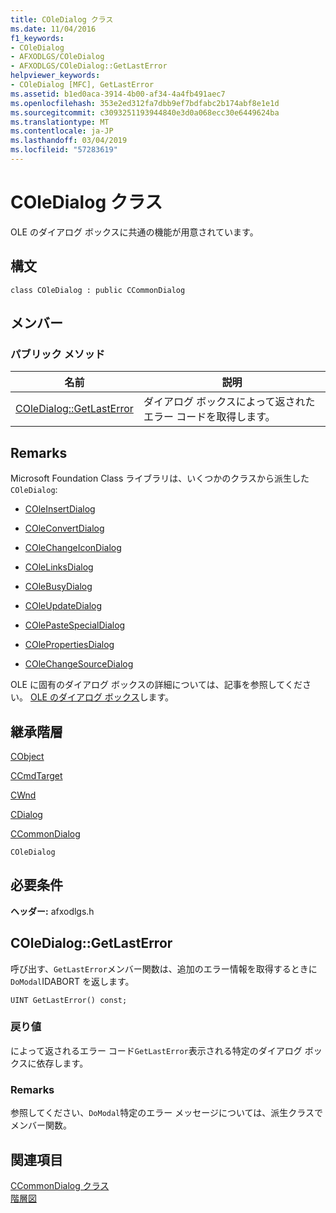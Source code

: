 ```yaml
---
title: COleDialog クラス
ms.date: 11/04/2016
f1_keywords:
- COleDialog
- AFXODLGS/COleDialog
- AFXODLGS/COleDialog::GetLastError
helpviewer_keywords:
- COleDialog [MFC], GetLastError
ms.assetid: b1ed0aca-3914-4b00-af34-4a4fb491aec7
ms.openlocfilehash: 353e2ed312fa7dbb9ef7bdfabc2b174abf8e1e1d
ms.sourcegitcommit: c3093251193944840e3d0a068ecc30e6449624ba
ms.translationtype: MT
ms.contentlocale: ja-JP
ms.lasthandoff: 03/04/2019
ms.locfileid: "57283619"
---
```

# <a name="coledialog-class"></a>COleDialog クラス

OLE のダイアログ ボックスに共通の機能が用意されています。

## <a name="syntax"></a>構文

```
class COleDialog : public CCommonDialog
```

## <a name="members"></a>メンバー

### <a name="public-methods"></a>パブリック メソッド

|名前|説明|
|----------|-----------------|
|[COleDialog::GetLastError](#getlasterror)|ダイアログ ボックスによって返されたエラー コードを取得します。|

## <a name="remarks"></a>Remarks

Microsoft Foundation Class ライブラリは、いくつかのクラスから派生した`COleDialog`:

- [COleInsertDialog](../../mfc/reference/coleinsertdialog-class.md)

- [COleConvertDialog](../../mfc/reference/coleconvertdialog-class.md)

- [COleChangeIconDialog](../../mfc/reference/colechangeicondialog-class.md)

- [COleLinksDialog](../../mfc/reference/colelinksdialog-class.md)

- [COleBusyDialog](../../mfc/reference/colebusydialog-class.md)

- [COleUpdateDialog](../../mfc/reference/coleupdatedialog-class.md)

- [COlePasteSpecialDialog](../../mfc/reference/colepastespecialdialog-class.md)

- [COlePropertiesDialog](../../mfc/reference/colepropertiesdialog-class.md)

- [COleChangeSourceDialog](../../mfc/reference/colechangesourcedialog-class.md)

OLE に固有のダイアログ ボックスの詳細については、記事を参照してください。 [OLE のダイアログ ボックス](../../mfc/dialog-boxes-in-ole.md)します。

## <a name="inheritance-hierarchy"></a>継承階層

[CObject](../../mfc/reference/cobject-class.md)

[CCmdTarget](../../mfc/reference/ccmdtarget-class.md)

[CWnd](../../mfc/reference/cwnd-class.md)

[CDialog](../../mfc/reference/cdialog-class.md)

[CCommonDialog](../../mfc/reference/ccommondialog-class.md)

`COleDialog`

## <a name="requirements"></a>必要条件

**ヘッダー:** afxodlgs.h

##  <a name="getlasterror"></a>  COleDialog::GetLastError

呼び出す、`GetLastError`メンバー関数は、追加のエラー情報を取得するときに`DoModal`IDABORT を返します。

```
UINT GetLastError() const;
```

### <a name="return-value"></a>戻り値

によって返されるエラー コード`GetLastError`表示される特定のダイアログ ボックスに依存します。

### <a name="remarks"></a>Remarks

参照してください、`DoModal`特定のエラー メッセージについては、派生クラスでメンバー関数。

## <a name="see-also"></a>関連項目

[CCommonDialog クラス](../../mfc/reference/ccommondialog-class.md)<br/>
[階層図](../../mfc/hierarchy-chart.md)

